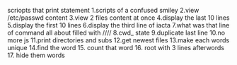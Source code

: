 scriopts that print statement
1.scripts of a confused smiley
2.view /etc/passwd content
3.view 2 files content at once
4.display the last 10 lines
5.display the first 10 lines
6.display the third line of iacta
7.what was that line of command all about  filled with ////
8.cwd_ state
9.duplicate last line
10.no more js
11.print directories and subs
12.get newest files
13.make each words unique
14.find the word
15. count that word
16. root with 3 lines afterwords
17. hide them words
